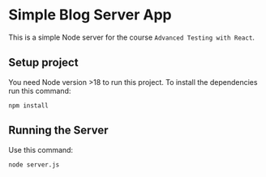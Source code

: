 # Simple Blog Server App

This is a simple Node server for the course `Advanced Testing with React`.

## Setup project
You need Node version >18 to run this project. To install the dependencies run this command:

```
npm install
```

## Running the Server
Use this command:

```
node server.js
```